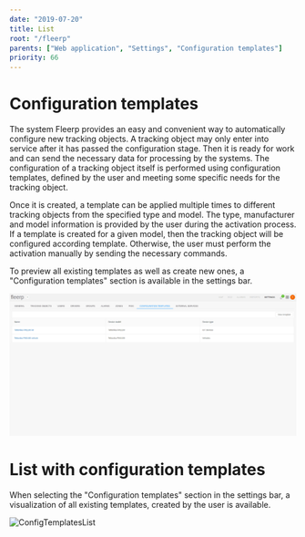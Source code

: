 ```yaml
---
date: "2019-07-20"
title: List
root: "/fleerp"
parents: ["Web application", "Settings", "Configuration templates"]
priority: 66
---
```


# Configuration templates

The system Fleerp provides an easy and convenient way to automatically configure new tracking objects.
A tracking object may only enter into service after it has passed the configuration stage.
Then it is ready for work and can send the necessary data for processing by the systems.
The configuration of a tracking object itself is performed using configuration templates, defined by the user and meeting some specific needs for the tracking object.

Once it is created, a template can be applied multiple times to different tracking objects from the specified type and model.
The type, manufacturer and model information is provided by the user during the activation process.
If a template is created for a given model, then the tracking object will be configured according template.
Otherwise, the user must perform the activation manually by sending the necessary commands.

To preview all existing templates as well as create new ones, a "Configuration templates" section is available in the settings bar.

![ConfigurationTemplates](config-templates-en.png)

# List with configuration templates

When selecting the "Configuration templates" section in the settings bar, a visualization of all existing templates, created by the user is available.

![ConfigTemplatesList](config-templates-list-en.png)
